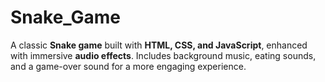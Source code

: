 # Snake_Game
A classic **Snake game** built with **HTML, CSS, and JavaScript**, enhanced with immersive **audio effects**. Includes background music, eating sounds, and a game-over sound for a more engaging experience.
